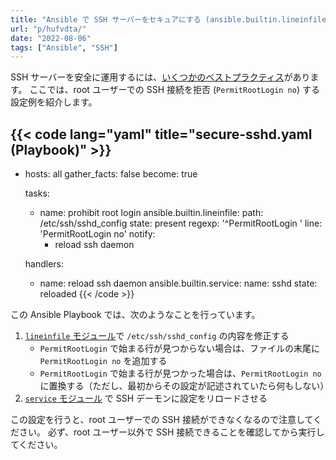 ```yaml
---
title: "Ansible で SSH サーバーをセキュアにする (ansible.builtin.lineinfile, ansible.builtin.service)"
url: "p/hufvdta/"
date: "2022-08-06"
tags: ["Ansible", "SSH"]
---
```


SSH サーバーを安全に運用するには、[いくつかのベストプラクティス](/p/42cmu5d/)があります。
ここでは、root ユーザーでの SSH 接続を拒否 (`PermitRootLogin no`) する設定例を紹介します。

{{< code lang="yaml" title="secure-sshd.yaml (Playbook)" >}}
---
- hosts: all
  gather_facts: false
  become: true

  tasks:
    - name: prohibit root login
      ansible.builtin.lineinfile:
        path: /etc/ssh/sshd_config
        state: present
        regexp: '^PermitRootLogin '
        line: 'PermitRootLogin no'
      notify:
        - reload ssh daemon

  handlers:
    - name: reload ssh daemon
      ansible.builtin.service:
        name: sshd
        state: reloaded
{{< /code >}}

この Ansible Playbook では、次のようなことを行っています。

1. [`lineinfile` モジュール](https://docs.ansible.com/ansible/latest/collections/ansible/builtin/lineinfile_module.html)で `/etc/ssh/sshd_config` の内容を修正する
   - `PermitRootLogin` で始まる行が見つからない場合は、ファイルの末尾に `PermitRootLogin no` を追加する
   - `PermitRootLogin` で始まる行が見つかった場合は、`PermitRootLogin no` に置換する（ただし、最初からその設定が記述されていたら何もしない）
2. [`service` モジュール](https://docs.ansible.com/ansible/latest/collections/ansible/builtin/service_module.html) で SSH デーモンに設定をリロードさせる

この設定を行うと、root ユーザーでの SSH 接続ができなくなるので注意してください。
必ず、root ユーザー以外で SSH 接続できることを確認してから実行してください。

